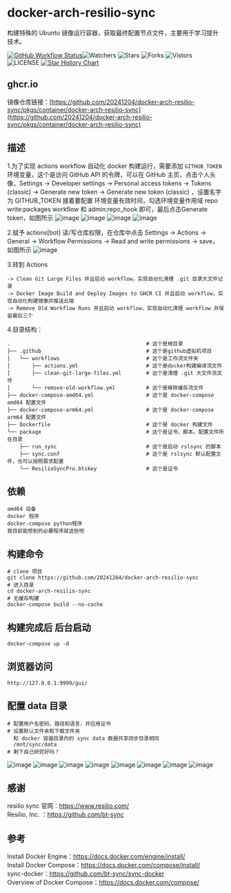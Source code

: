 # docker-arch-resilio-sync
构建特殊的 Ubuntu 镜像运行容器，获取最终配置节点文件，主要用于学习提升技术。

[![GitHub Workflow Status](https://github.com/20241204/docker-arch-resilio-sync/actions/workflows/actions.yml/badge.svg)](https://github.com/20241204/docker-arch-resilio-sync/actions/workflows/actions.yml)![Watchers](https://img.shields.io/github/watchers/20241204/docker-arch-resilio-sync) ![Stars](https://img.shields.io/github/stars/20241204/docker-arch-resilio-sync) ![Forks](https://img.shields.io/github/forks/20241204/docker-arch-resilio-sync) ![Vistors](https://visitor-badge.laobi.icu/badge?page_id=20241204.docker-arch-resilio-sync) ![LICENSE](https://img.shields.io/badge/license-CC%20BY--SA%204.0-green.svg)
<a href="https://star-history.com/#20241204/docker-arch-resilio-sync&Date">
  <picture>
    <source media="(prefers-color-scheme: dark)" srcset="https://api.star-history.com/svg?repos=20241204/docker-arch-resilio-sync&type=Date&theme=dark" />
    <source media="(prefers-color-scheme: light)" srcset="https://api.star-history.com/svg?repos=20241204/docker-arch-resilio-sync&type=Date" />
    <img alt="Star History Chart" src="https://api.star-history.com/svg?repos=20241204/docker-arch-resilio-sync&type=Date" />
  </picture>
</a>

## ghcr.io
镜像仓库链接：[https://github.com/20241204/docker-arch-resilio-sync/pkgs/container/docker-arch-resilio-sync](https://github.com/20241204/docker-arch-resilio-sync/pkgs/container/docker-arch-resilio-sync)  

## 描述
1.为了实现 actions workflow 自动化 docker 构建运行，需要添加 `GITHUB_TOKEN` 环境变量，这个是访问 GitHub API 的令牌，可以在 GitHub 主页，点击个人头像，Settings -> Developer settings -> Personal access tokens -> Tokens (classic) -> Generate new token -> Generate new token (classic) ，设置名字为 GITHUB_TOKEN 接着要配置 环境变量有效时间，勾选环境变量作用域 repo write:packages workflow 和 admin:repo_hook 即可，最后点击Generate token，如图所示
![image](assets/00.jpeg)
![image](assets/01.jpeg)
![image](assets/02.jpeg)
![image](assets/03.jpeg)  

2.赋予 actions[bot] 读/写仓库权限，在仓库中点击 Settings -> Actions -> General -> Workflow Permissions -> Read and write permissions -> save，如图所示
![image](assets/04.jpeg)

3.转到 Actions  

    -> Clean Git Large Files 并且启动 workflow，实现自动化清理 .git 目录大文件记录  
    -> Docker Image Build and Deploy Images to GHCR CI 并且启动 workflow，实现自动化构建镜像并推送云端  
    -> Remove Old Workflow Runs 并且启动 workflow，实现自动化清理 workflow 并保留最后三个    

4.目录结构：

    .                                            # 这个是根目录
    ├── .github                                  # 这个是github虚拟机项目
    │   └── workflows                            # 这个是工作流文件夹
    │       ├── actions.yml                      # 这个是docker构建编译流文件
    │       ├── clean-git-large-files.yml        # 这个是清理 .git 大文件流文件
    │       └── remove-old-workflow.yml          # 这个是移除缓存流文件
    ├── docker-compose-amd64.yml                 # 这个是 docker-compose amd64 配置文件  
    ├── docker-compose-arm64.yml                 # 这个是 docker-compose arm64 配置文件  
    ├── Dockerfile                               # 这个是 docker 构建文件  
    └── package                                  # 这个是证书、脚本、配置文件所在目录    
        ├── run_sync                             # 这个是启动 rslsync 的脚本  
        ├── sync.conf                            # 这个是 rslsync 默认配置文件，也可以按照需求配置                  
        └── ResilioSyncPro.btskey                # 这个是证书  

## 依赖
    amd64 设备
    docker 程序
    docker-compose python程序
    我目前能想到的必要程序就这些吧

## 构建命令
    # clone 项目
    git clone https://github.com/20241204/docker-arch-resilio-sync
    # 进入目录
    cd docker-arch-resilio-sync
    # 无缓存构建
    docker-compose build --no-cache

## 构建完成后 后台启动
    docker-compose up -d

## 浏览器访问
    http://127.0.0.1:9999/gui/


## 配置 data 目录
    # 配置用户名密码，路径和语言，并应用证书
    # 设置默认文件夹和下载文件夹
      和 docker 容器目录内的 sync data 数据共享同步目录相同
      /mnt/sync/data
    # 剩下自己研究好吗？
   ![image](assets/05.jpeg)
   ![image](assets/06.jpeg)
   ![image](assets/07.jpeg)
   ![image](assets/08.jpeg)
   ![image](assets/09.jpeg)
   ![image](assets/10.jpeg)
   ![image](assets/11.jpeg)
   ![image](assets/12.jpeg)

## 感谢
resilio sync 官网：https://www.resilio.com/  
Resilio, Inc. ：https://github.com/bt-sync  

## 参考
Install Docker Engine：https://docs.docker.com/engine/install/  
Install Docker Compose：https://docs.docker.com/compose/install/  
sync-docker：https://github.com/bt-sync/sync-docker  
Overview of Docker Compose：https://docs.docker.com/compose/  
